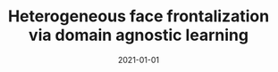 ---
title: "Heterogeneous face frontalization via domain agnostic learning"
collection: publications
permalink: /publication/2021-01-01-Heterogeneous-face-frontalization-via-domain-agnostic-learning
date: 2021-01-01
venue: 'Proceedings of the IEEE International Conference on Automatic Face and Gesture Recognition'
citation: ' Xing Di,  Shuowen Hu,  Vishal Patel, &quot;Heterogeneous face frontalization via domain agnostic learning.&quot; Proceedings of the IEEE International Conference on Automatic Face and Gesture Recognition, 2021.'
---